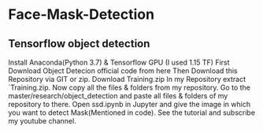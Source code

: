 # Face-Mask-Detection
## Tensorflow object detection 
Install Anaconda(Python 3.7) & Tensorflow GPU (I used 1.15 TF)
First Download Object Detecion official code from here
Then Download this Repository via GIT or zip.
Download Training.zip
In my Repository extract `Training.zip.
Now copy all the files & folders from my repository.
Go to the master/research/object_detection and paste all files & folders of my repository to there.
Open ssd.ipynb in Jupyter and give the image in which you want to detect Mask(Mentioned in code).
See the tutorial and subscribe my youtube channel.
